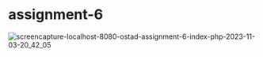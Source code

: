 # assignment-6
![screencapture-localhost-8080-ostad-assignment-6-index-php-2023-11-03-20_42_05](https://github.com/AbRakib/assignment-6/assets/47861896/e522f300-8978-499c-be46-88d0e3fa22a5)
